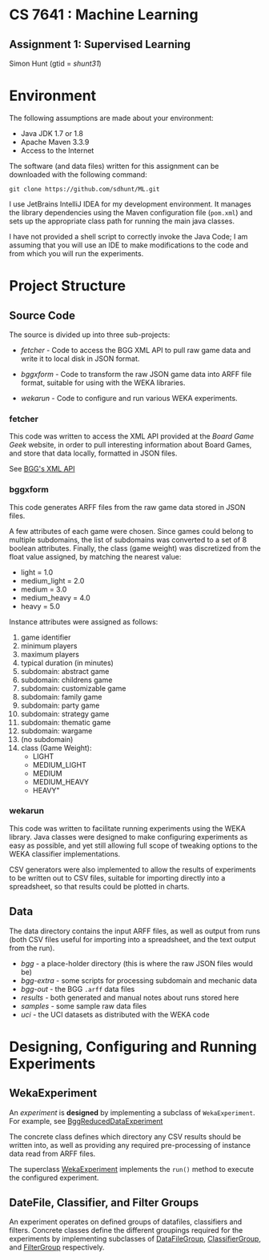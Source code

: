# CS 7641 : Machine Learning
## Assignment 1: Supervised Learning

Simon Hunt (gtid = _shunt31_)

# Environment
The following assumptions are made about your environment:

* Java JDK 1.7 or 1.8
* Apache Maven 3.3.9 
* Access to the Internet

The software (and data files) written for this assignment can be 
downloaded with the following command:
 
 `git clone https://github.com/sdhunt/ML.git`


I use JetBrains IntelliJ IDEA for my development environment. It manages
the library dependencies using the Maven configuration file (`pom.xml`)
and sets up the appropriate class path for running the main java classes.

I have not provided a shell script to correctly invoke the Java Code; I am
assuming that you will use an IDE to make modifications to the code
and from which you will run the experiments.


# Project Structure

## Source Code

The source is divided up into three sub-projects:

+ *fetcher* - Code to access the BGG XML API to pull raw game data and write it
  to local disk in JSON format. 
   
+ *bggxform* - Code to transform the raw JSON game data into ARFF file format, 
   suitable for using with the WEKA libraries.
   
+ *wekarun* - Code to configure and run various WEKA experiments.


### fetcher

This code was written to access the XML API provided at the _Board Game Geek_
website, in order to pull interesting information about Board Games, and 
store that data locally, formatted in JSON files.

See [BGG's XML API](http://boardgamegeek.com/xmlapi)


### bggxform

This code generates ARFF files from the raw game data stored in JSON files.

A few attributes of each game were chosen. Since games could belong to 
multiple subdomains, the list of subdomains was converted to a set of 
8 boolean attributes. Finally, the class (game weight) was discretized from
the float value assigned, by matching the nearest value:

* light = 1.0
* medium_light = 2.0
* medium = 3.0
* medium_heavy = 4.0
* heavy = 5.0

Instance attributes were assigned as follows:

1.  game identifier
2.  minimum players
3.  maximum players
4.  typical duration (in minutes)
5.  subdomain: abstract game
6.  subdomain: childrens game
7.  subdomain: customizable game
8.  subdomain: family game
9.  subdomain: party game
10. subdomain: strategy game
11. subdomain: thematic game
12. subdomain: wargame
13. (no subdomain)
14. class (Game Weight):
    - LIGHT
    - MEDIUM_LIGHT
    - MEDIUM
    - MEDIUM_HEAVY
    - HEAVY"

### wekarun

This code was written to facilitate running experiments using the WEKA 
library. Java classes were designed to make configuring experiments as
easy as possible, and yet still allowing full scope of tweaking options
to the WEKA classifier implementations.

CSV generators were also implemented to allow the results of experiments
to be written out to CSV files, suitable for importing directly into a 
spreadsheet, so that results could be plotted in charts.

## Data

The data directory contains the input ARFF files, as well as output from
runs (both CSV files useful for importing into a spreadsheet, and the
text output from the run).

* *bgg* - a place-holder directory (this is where the raw JSON files would be)
* *bgg-extra* - some scripts for processing subdomain and mechanic data
* *bgg-out* - the BGG `.arff` data files
* *results* - both generated and manual notes about runs stored here
* *samples* - some sample raw data files
* *uci* - the UCI datasets as distributed with the WEKA code


# Designing, Configuring and Running Experiments

## WekaExperiment

An _experiment_ is **designed** by implementing a subclass of `WekaExperiment`.
For example, see 
[BggReducedDataExperiment](src/main/java/com/meowster/omscs/ml/wekarun/BggReducedDataExperiment.java)

The concrete class defines which directory any CSV results should be written
into, as well as providing any required pre-processing of instance data
read from ARFF files.

The superclass [WekaExperiment](src/main/java/com/meowster/omscs/ml/wekarun/WekaExperiment.java)
implements the `run()` method to execute the configured experiment.

## DateFile, Classifier, and Filter Groups

An experiment operates on defined groups of datafiles, classifiers and filters.
Concrete classes define the different groupings required for the experiments
by implementing subclasses of 
[DataFileGroup](src/main/java/com/meowster/omscs/ml/wekarun/config/DataFileGroup.java),
[ClassifierGroup](src/main/java/com/meowster/omscs/ml/wekarun/config/ClassifierGroup.java), and
[FilterGroup](src/main/java/com/meowster/omscs/ml/wekarun/config/FilterGroup.java)
respectively.


